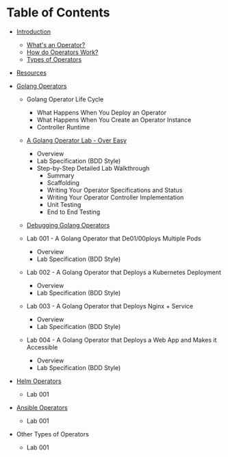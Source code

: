 # Table of Contents

- [Introduction](01/01-introduction.md)
  - [What's an Operator?](01/01-introduction.md#whats-an-operator)
  - [How do Operators Work?](01/01-introduction.md#how-do-operators-work)
  - [Types of Operators](01/01-introduction.md#types-of-operators)

- [Resources](01/02-resources.md)

- [Golang Operators](02/01-golang-operators-overview.md)
  
  - Golang Operator Life Cycle
    - What Happens When You Deploy an Operator
    - What Happens When You Create an Operator Instance
    - Controller Runtime
    
  - [A Golang Operator Lab - Over Easy](02/02-a-golang-operator-over-easy.md)
    - Overview
    - Lab Specification (BDD Style)
    - Step-by-Step Detailed Lab Walkthrough
      - Summary
      - Scaffolding
      - Writing Your Operator Specifications and Status
      - Writing Your Operator Controller Implementation
      - Unit Testing
      - End to End Testing

  - [Debugging Golang Operators](02/03-debugging-golang-operators.md)

  - Lab 001 - A Golang Operator that De01/00ploys Multiple Pods
    - Overview
    - Lab Specification (BDD Style)

  - Lab 002 - A Golang Operator that Deploys a Kubernetes Deployment
    - Overview
    - Lab Specification (BDD Style)

  - Lab 003 - A Golang Operator that Deploys Nginx + Service
    - Overview
    - Lab Specification (BDD Style)

  - Lab 004 - A Golang Operator that Deploys a Web App and Makes it 
  Accessible
    - Overview
    - Lab Specification (BDD Style)

- [Helm Operators](03/01-helm-operators.md)

  - Lab 001

- [Ansible Operators](04/01-ansible-operators.md)

  - Lab 001

- Other Types of Operators

  - Lab 001